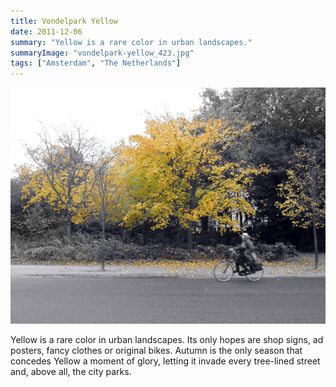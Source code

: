 ```yaml
---
title: Vondelpark Yellow
date: 2011-12-06
summary: "Yellow is a rare color in urban landscapes."
summaryImage: "vondelpark-yellow_423.jpg"
tags: ["Amsterdam", "The Netherlands"]
---
```


![](vondelpark-yellow_423.jpg)

Yellow is a rare color in urban landscapes. Its only hopes are shop signs, ad posters, fancy clothes or original bikes. Autumn is the only season that concedes Yellow a moment of glory, letting it invade every tree-lined street and, above all, the city parks.